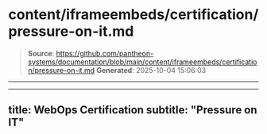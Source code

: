 # content/iframeembeds/certification/pressure-on-it.md

> **Source**: https://github.com/pantheon-systems/documentation/blob/main/content/iframeembeds/certification/pressure-on-it.md
> **Generated**: 2025-10-04 15:06:03

---

---
title: WebOps Certification
subtitle: "Pressure on IT"
---

<Partial file="certification-guide/pressure-on-it.md" />
